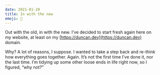 ```yaml
---
date: 2021-01-20
title: In with the new
emoji: 🥳
---
```


Out with the old, in with the new. I’ve decided to start fresh again here on my website, at least on my [https://duncan.dev](https://duncan.dev) domain.

Why? A lot of reasons, I suppose. I wanted to take a step back and re-think how everything goes together. Again. It’s not the first time I’ve done it, nor the last time. I’m tidying up some other loose ends in life right now, so I figured, “why not?”

